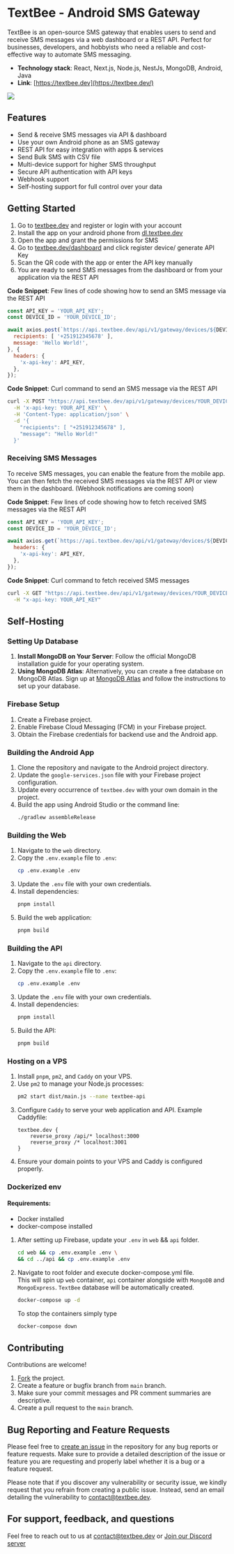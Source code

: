 # TextBee - Android SMS Gateway

TextBee is an open-source SMS gateway that enables users to send and receive SMS messages via a web dashboard or a REST API. Perfect for businesses, developers, and hobbyists who need a reliable and cost-effective way to automate SMS messaging.

- **Technology stack**: React, Next.js, Node.js, NestJs, MongoDB, Android, Java
- **Link**: [https://textbee.dev](https://textbee.dev/)

![](https://ik.imagekit.io/vernu/textbee/texbee-landing-light.png?updatedAt=1687076964687)


## Features

- Send & receive SMS messages via API & dashboard
- Use your own Android phone as an SMS gateway
- REST API for easy integration with apps & services
- Send Bulk SMS with CSV file
- Multi-device support for higher SMS throughput
- Secure API authentication with API keys
- Webhook support
- Self-hosting support for full control over your data




## Getting Started

1. Go to [textbee.dev](https://textbee.dev) and register or login with your account
2. Install the app on your android phone from [dl.textbee.dev](https://dl.textbee.dev)
3. Open the app and grant the permissions for SMS
4. Go to [textbee.dev/dashboard](https://textbee.dev/dashboard) and click register device/ generate API Key
5. Scan the QR code with the app or enter the API key manually
6. You are ready to send SMS messages from the dashboard or from your application via the REST API

**Code Snippet**: Few lines of code showing how to send an SMS message via the REST API

```javascript
const API_KEY = 'YOUR_API_KEY';
const DEVICE_ID = 'YOUR_DEVICE_ID';

await axios.post(`https://api.textbee.dev/api/v1/gateway/devices/${DEVICE_ID}/send-sms`, {
  recipients: [ '+251912345678' ],
  message: 'Hello World!',
}, {
  headers: {
    'x-api-key': API_KEY,
  },
});

```

**Code Snippet**: Curl command to send an SMS message via the REST API

```bash
curl -X POST "https://api.textbee.dev/api/v1/gateway/devices/YOUR_DEVICE_ID/send-sms" \
  -H 'x-api-key: YOUR_API_KEY' \
  -H 'Content-Type: application/json' \
  -d '{
    "recipients": [ "+251912345678" ],
    "message": "Hello World!"
  }'
```

### Receiving SMS Messages

To receive SMS messages, you can enable the feature from the mobile app. You can then fetch the received SMS messages via the REST API or view them in the dashboard. (Webhook notifications are coming soon)

**Code Snippet**: Few lines of code showing how to fetch received SMS messages via the REST API

```javascript
const API_KEY = 'YOUR_API_KEY';
const DEVICE_ID = 'YOUR_DEVICE_ID';

await axios.get(`https://api.textbee.dev/api/v1/gateway/devices/${DEVICE_ID}/get-received-sms`, {
  headers: {
    'x-api-key': API_KEY,
  },
});

```

**Code Snippet**: Curl command to fetch received SMS messages

```bash
curl -X GET "https://api.textbee.dev/api/v1/gateway/devices/YOUR_DEVICE_ID/get-received-sms"\
  -H "x-api-key: YOUR_API_KEY"
```

## Self-Hosting

### Setting Up Database

1. **Install MongoDB on Your Server**: Follow the official MongoDB installation guide for your operating system.
2. **Using MongoDB Atlas**: Alternatively, you can create a free database on MongoDB Atlas. Sign up at [MongoDB Atlas](https://www.mongodb.com/cloud/atlas) and follow the instructions to set up your database.

### Firebase Setup

1. Create a Firebase project.
2. Enable Firebase Cloud Messaging (FCM) in your Firebase project.
3. Obtain the Firebase credentials for backend use and the Android app.

### Building the Android App

1. Clone the repository and navigate to the Android project directory.
2. Update the `google-services.json` file with your Firebase project configuration.
3. Update every occurrence of `textbee.dev` with your own domain in the project.
4. Build the app using Android Studio or the command line:
   ```bash
   ./gradlew assembleRelease
   ```

### Building the Web

1. Navigate to the `web` directory.
2. Copy the `.env.example` file to `.env`:
   ```bash
   cp .env.example .env
   ```
3. Update the `.env` file with your own credentials.
4. Install dependencies:
   ```bash
   pnpm install
   ```
5. Build the web application:
   ```bash
   pnpm build
   ```

### Building the API

1. Navigate to the `api` directory.
2. Copy the `.env.example` file to `.env`:
   ```bash
   cp .env.example .env
   ```
3. Update the `.env` file with your own credentials.
4. Install dependencies:
   ```bash
   pnpm install
   ```
5. Build the API:
   ```bash
   pnpm build
   ```

### Hosting on a VPS

1. Install `pnpm`, `pm2`, and `Caddy` on your VPS.
2. Use `pm2` to manage your Node.js processes:
   ```bash
   pm2 start dist/main.js --name textbee-api
   ```
3. Configure `Caddy` to serve your web application and API. Example Caddyfile:
   ```
   textbee.dev {
       reverse_proxy /api/* localhost:3000
       reverse_proxy /* localhost:3001
   }
   ```
4. Ensure your domain points to your VPS and Caddy is configured properly.

### Dockerized env
#### Requirements:   
- Docker installed
- docker-compose installed
1. After setting up Firebase, update your `.env` in `web` && `api` folder.
   ```bash
   cd web && cp .env.example .env \
   && cd ../api && cp .env.example .env
   ```
2. Navigate to root folder and execute docker-compose.yml file.    
   This will spin up `web` container, `api` container alongside with `MongoDB` and `MongoExpress`. `TextBee` database will be automatically created.
   ```bash
   docker-compose up -d
   ```
   To stop the containers simply type
   ```bash
   docker-compose down
   ```   

## Contributing

Contributions are welcome!

1. [Fork](https://github.com/vernu/textbee/fork) the project.
2. Create a feature or bugfix branch from `main` branch.
3. Make sure your commit messages and PR comment summaries are descriptive.
4. Create a pull request to the `main` branch.

## Bug Reporting and Feature Requests

Please feel free to [create an issue](https://github.com/vernu/textbee/issues/new) in the repository for any bug reports or feature requests. Make sure to provide a detailed description of the issue or feature you are requesting and properly label whether it is a bug or a feature request.

Please note that if you discover any vulnerability or security issue, we kindly request that you refrain from creating a public issue. Instead, send an email detailing the vulnerability to contact@textbee.dev.

## For support, feedback, and questions
Feel free to reach out to us at contact@textbee.dev or [Join our Discord server](https://discord.gg/d7vyfBpWbQ)
